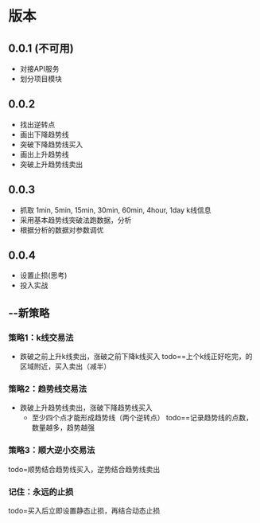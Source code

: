 # 版本

## 0.0.1 (不可用)
- 对接API服务
- 划分项目模块

## 0.0.2
- 找出逆转点
- 画出下降趋势线
- 突破下降趋势线买入
- 画出上升趋势线
- 突破上升趋势线卖出

## 0.0.3
- 抓取 1min, 5min, 15min, 30min, 60min, 4hour, 1day k线信息
- 采用基本趋势线突破法跑数据，分析
- 根据分析的数据对参数调优

## 0.0.4
- 设置止损(思考)
- 投入实战


## --新策略

### 策略1：k线交易法
- 跌破之前上升k线卖出，涨破之前下降k线买入
todo==上个k线正好吃完，的区域附近，买入卖出（减半）

### 策略2：趋势线交易法
- 跌破上升趋势线卖出，涨破下降趋势线买入
    - 至少四个点才能形成趋势线（两个逆转点）
todo==记录趋势线的点数，数量越多，趋势越强

### 策略3：顺大逆小交易法
todo=顺势结合趋势线买入，逆势结合趋势线卖出

### 记住：永远的止损
todo=买入后立即设置静态止损，再结合动态止损